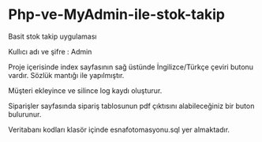 # Php-ve-MyAdmin-ile-stok-takip
Basit stok takip uygulaması

Kullıcı adı ve şifre : Admin

Proje içerisinde index sayfasının sağ üstünde İngilizce/Türkçe çeviri butonu vardır. Sözlük mantığı ile yapılmıştır.

Müşteri ekleyince ve silince log kaydı oluşturur.

Siparişler sayfasında sipariş tablosunun pdf çıktısını alabileceğiniz bir buton bulurunur.

Veritabanı kodları klasör içinde esnafotomasyonu.sql yer almaktadır.
